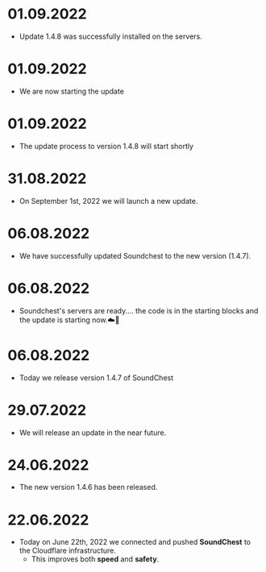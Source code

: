 # 01.09.2022
 - Update 1.4.8 was successfully installed on the servers.

# 01.09.2022
 - We are now starting the update

# 01.09.2022
 - The update process to version 1.4.8 will start shortly

# 31.08.2022
 - On September 1st, 2022 we will launch a new update.

# 06.08.2022
 - We have successfully updated Soundchest to the new version (1.4.7).

# 06.08.2022
 - Soundchest's servers are ready.... the code is in the starting blocks and the update is starting now.☁️🚀

# 06.08.2022
 - Today we release version 1.4.7 of SoundChest

# 29.07.2022
 - We will release an update in the near future.

# 24.06.2022
 - The new version 1.4.6 has been released.

# 22.06.2022
  - Today on June 22th, 2022 we connected and pushed **SoundChest** to the Cloudflare infrastructure.
     - This improves both **speed** and **safety**.
